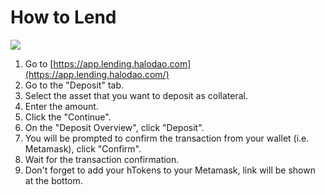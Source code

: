 # How to Lend

![](../../.gitbook/assets/lm-deposit.gif)

1. Go to [https://app.lending.halodao.com](https://app.lending.halodao.com/)
2. Go to the "Deposit" tab.
3. Select the asset that you want to deposit as collateral.
4. Enter the amount.
5. Click the "Continue".
6. On the "Deposit Overview", click "Deposit".
7. You will be prompted to confirm the transaction from your wallet (i.e. Metamask), click "Confirm".
8. Wait for the transaction confirmation.
9. Don't forget to add your hTokens to your Metamask, link will be shown at the bottom.&#x20;

